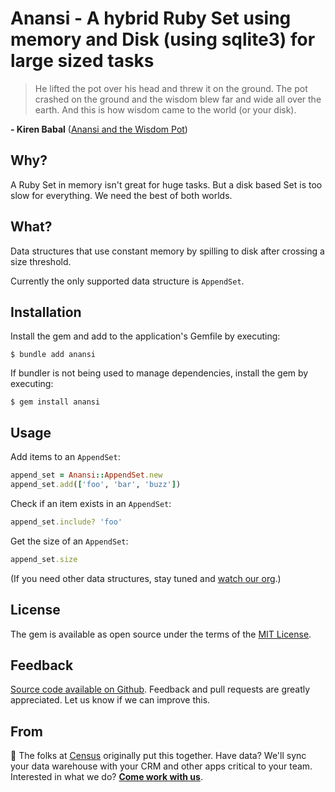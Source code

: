 # Anansi - A hybrid Ruby Set using memory and Disk (using sqlite3) for large sized tasks

> He lifted the pot over his head and threw it on the ground. The pot crashed on the ground and the wisdom blew far and wide all over the earth. And this is how wisdom came to the world (or your disk).

**- Kiren Babal** ([Anansi and the Wisdom Pot](https://www.differenttruths.com/literature/short-story/anansi-and-the-wisdom-pot/))

## Why?

A Ruby Set in memory isn't great for huge tasks. But a disk based Set is too slow for everything. We need the best of both worlds.

## What?

Data structures that use constant memory by spilling to disk after crossing a size threshold.

Currently the only supported data structure is `AppendSet`.

## Installation

Install the gem and add to the application's Gemfile by executing:

    $ bundle add anansi

If bundler is not being used to manage dependencies, install the gem by executing:

    $ gem install anansi

## Usage
Add items to an `AppendSet`:
```ruby
append_set = Anansi::AppendSet.new
append_set.add(['foo', 'bar', 'buzz'])
```

Check if an item exists in an `AppendSet`:
```ruby
append_set.include? 'foo'
```

Get the size of an `AppendSet`:
```ruby
append_set.size
```

(If you need other data structures, stay tuned and [watch our org](https://github.com/sutrolabs).)

## License

The gem is available as open source under the terms of the [MIT License](https://opensource.org/licenses/MIT).

Feedback
--------
[Source code available on Github](https://github.com/sutrolabs/anansi). Feedback and pull requests are greatly appreciated. Let us know if we can improve this.

From
-----------
:wave: The folks at [Census](http://getcensus.com) originally put this together. Have data? We'll sync your data warehouse with your CRM and other apps critical to your team. Interested in what we do? **[Come work with us](https://www.getcensus.com/careers)**.
